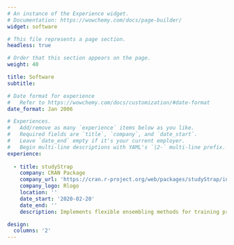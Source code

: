 ```yaml
---
# An instance of the Experience widget.
# Documentation: https://wowchemy.com/docs/page-builder/
widget: software

# This file represents a page section.
headless: true

# Order that this section appears on the page.
weight: 40

title: Software
subtitle:

# Date format for experience
#   Refer to https://wowchemy.com/docs/customization/#date-format
date_format: Jan 2006

# Experiences.
#   Add/remove as many `experience` items below as you like.
#   Required fields are `title`, `company`, and `date_start`.
#   Leave `date_end` empty if it's your current employer.
#   Begin multi-line descriptions with YAML's `|2-` multi-line prefix.
experience:
        
  - title: studyStrap
    company: CRAN Package
    company_url: 'https://cran.r-project.org/web/packages/studyStrap/index.html'
    company_logo: Rlogo
    location: ''
    date_start: '2020-02-20'
    date_end: ''
    description: Implements flexible ensembling methods for training prediction algorithms with multiple datasets. 

design:
  columns: '2'
---
```

